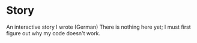 # Story
An interactive story I wrote (German)
There is nothing here yet; I must first figure out why my code doesn't work.
